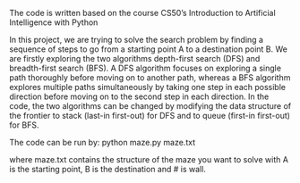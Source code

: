 The code is written based on the course CS50’s Introduction to Artificial Intelligence with Python

In this project, we are trying to solve the search problem by finding a sequence of steps to go from a starting point A to a destination point B. We are firstly exploring the two algorithms depth-first search (DFS) and breadth-first search (BFS). A DFS algorithm focuses on exploring a single path thoroughly before moving on to another path, whereas a BFS algorithm explores multiple paths simultaneously by taking one step in each possible direction before moving on to the second step in each direction. In the code, the two algorithms can be changed by modifying the data structure of the frontier to stack (last-in first-out) for DFS and to queue (first-in first-out) for BFS.

The code can be run by:
  python maze.py maze.txt

where maze.txt contains the structure of the maze you want to solve with A is the starting point, B is the destination and # is wall.
